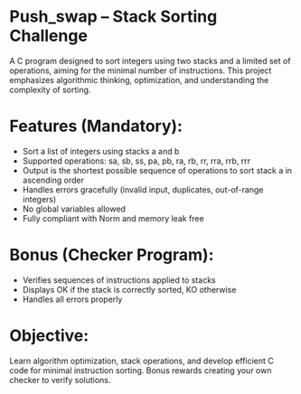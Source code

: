 # Push_swap – Stack Sorting Challenge
A C program designed to sort integers using two stacks and a limited set of operations, aiming for the minimal number of instructions. This project emphasizes algorithmic thinking, optimization, and understanding the complexity of sorting.

# Features (Mandatory):
- Sort a list of integers using stacks a and b
- Supported operations: sa, sb, ss, pa, pb, ra, rb, rr, rra, rrb, rrr
- Output is the shortest possible sequence of operations to sort stack a in ascending order
- Handles errors gracefully (invalid input, duplicates, out-of-range integers)
- No global variables allowed
- Fully compliant with Norm and memory leak free

# Bonus (Checker Program):
- Verifies sequences of instructions applied to stacks
- Displays OK if the stack is correctly sorted, KO otherwise
- Handles all errors properly

# Objective:
Learn algorithm optimization, stack operations, and develop efficient C code for minimal instruction sorting. Bonus rewards creating your own checker to verify solutions.
